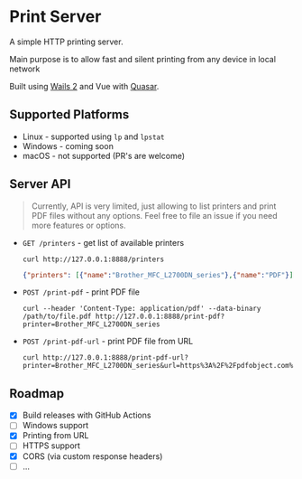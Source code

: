 # Print Server

A simple HTTP printing server.

Main purpose is to allow fast and silent printing from any device in local network

Built using [Wails 2](https://wails.io/) and Vue with [Quasar](https://quasar.dev/).

## Supported Platforms

- Linux - supported using `lp` and `lpstat`
- Windows - coming soon
- macOS - not supported (PR's are welcome)

## Server API

> Currently, API is very limited, just allowing to list printers and print PDF files without any options.
> Feel free to file an issue if you need more features or options.

- `GET /printers` - get list of available printers
   ```shell
   curl http://127.0.0.1:8888/printers
   ```
   ```json
   {"printers": [{"name":"Brother_MFC_L2700DN_series"},{"name":"PDF"}]}
   ```
- `POST /print-pdf` - print PDF file
   ```shell
   curl --header 'Content-Type: application/pdf' --data-binary /path/to/file.pdf http://127.0.0.1:8888/print-pdf?printer=Brother_MFC_L2700DN_series
   ```
- `POST /print-pdf-url` - print PDF file from URL
   ```shell
   curl http://127.0.0.1:8888/print-pdf-url?printer=Brother_MFC_L2700DN_series&url=https%3A%2F%2Fpdfobject.com%2Fpdf%2Fsample.pdf
   ```

## Roadmap

- [x] Build releases with GitHub Actions
- [ ] Windows support
- [x] Printing from URL
- [ ] HTTPS support
- [x] CORS (via custom response headers)
- [ ] ...
